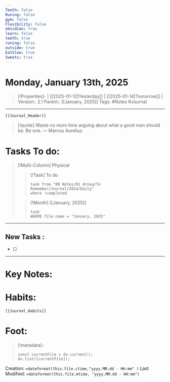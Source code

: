 ```yaml
---
Teeth: false
Runing: false
gym: false
Flexibility: false
obsidian: true
learn: false
teeth: true
runing: false
outside: true
EatSlow: true
Sweets: true
---
```

# Monday, January 13th, 2025
>[!Properties]- | [[2025-01-12|Yesterday]] | [[2025-01-14|Tomorrow]] | 
>Version:: 2.1
>Parent:: [[January, 2025]]
>Tags: #Notes #Journal 
***
```meta-bind-embed
[[Journal_Header]]
```
> [!quote] Waste no more time arguing about what a good man should be. Be one.
> — Marcus Aurelius
# Tasks To do:
>[!Multi-Column] Physical
>>[!Task] To do 
>>```dataview
>>task from "00 Notes/01 Arnau/To Remember/Journal/2024/Daily"
>>where !completed
>>```
>
>>[!Month] [[January, 2025]]
>>```dataview
>>task
>>WHERE file.name = "January, 2025"
>>```
***
## New Tasks :
- [ ]
***

# Key Notes:


# Habits:
```meta-bind-embed
[[Journal_Habits]]
```
# Foot:

>[!metadata]- 
>```dataviewjs
>const currentFile = dv.current();
>dv.list([currentFile]);
>```
Creation:          `=dateformat(this.file.ctime,"yyyy.MM.dd - HH:mm" )`
Last Modified:  `=dateformat(this.file.mtime, "yyyy.MM.dd - HH:mm")`



